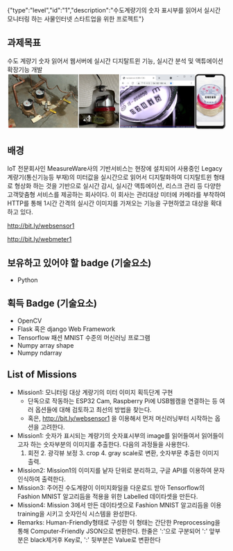 
{"type":"level","id":"1","description":"수도계량기의 숫자 표시부를 읽어서 실시간 모니터링 하는 사물인터넷 스타트업을 위한 프로젝트"}

## 과제목표
수도 계량기 숫자 읽어서 웹서버에 실시간 디지탈트윈 기능, 실시간 분석 및 액튜에이션 확장기능 개발
![수도계량기](./water_meter_digitaltwin.jpg)

## 배경
IoT 전문회사인 MeasureWare사의 기반서비스는 현장에 설치되어 사용중인 Legacy 계량기(통신기능등 부재)의 미터값을 실시간으로 읽어서 디지탈화하여 디지탈트윈 형태로 형상화 하는 것을 기반으로 실시간 감시, 실시간 액튜에이션, 리스크 관리 등 다양한 고객맞춤형 서비스를 제공하는 회사이다. 이 회사는 관리대상 미터에 카메라를 부착하여 HTTP를 통해 1시간 간격의 실시간 이미지를 가져오는 기능을 구현하였고 대상을 확대하고 있다.

http://bit.ly/websensor1

http://bit.ly/webmeter1

## 보유하고 있어야 할 badge (기술요소)
* Python

## 획득 Badge (기술요소)
* OpenCV
* Flask 혹은 django Web Framework
* Tensorflow 패션 MNIST 수준의 머신러닝 프로그램
* Numpy array shape
* Numpy ndarray 
 
## List of Missions
* Mission1: 모니터링 대상 계량기의 미터 이미지 획득단계 구현
  * 단독으로 작동하는 ESP32 Cam, Raspberry Pi에 USB웹캠을 연결하는 등 여러 옵션들에 대해 검토하고 최선의 방법을 찾는다. 
  * 혹은, http://bit.ly/websensor1 을 이용해서 먼저 머신러닝부터 시작하는 옵션을 고려한다.
* Mission1: 숫자가 표시되는 계량기의 숫자표시부의 image를 읽어들여서 읽어들이고자 하는 숫자부분의 이미지를 추출한다. 다음의 과정들을 사용한다.
    1. 회전  2. 광각뷰 보정  3. crop  4. gray scale로 변환, 숫자부문 추출한 이미지 출력.
* Mission2: Mission1의 이미지를 낱자 단위로 분리하고, 구글 API를 이용하여 문자인식하여 출력한다.
* Mission3: 주어진 수도계량이 이미지화일을 다운로드 받아 Tensorflow의 Fashion MNIST 알고리듬을 적용을 위한 Labelled 데이타셋을 만든다.
* Mission4: Mission 3에서 만든 데이타셋으로 Fashion MNIST 알고리듬을 이용 training을 시키고 숫자인식 시스템을 완성한다.
* Remarks: Human-Friendly형태로 구성한 이 형태는 간단한 Preprocessing을 통해 Computer-Friendly JSON으로 변환한다.  한줄은 ':'으로 구분되어 ':' 앞부분은 black제거후 Key로, ':' 뒷부분은 Value로 변환한다

